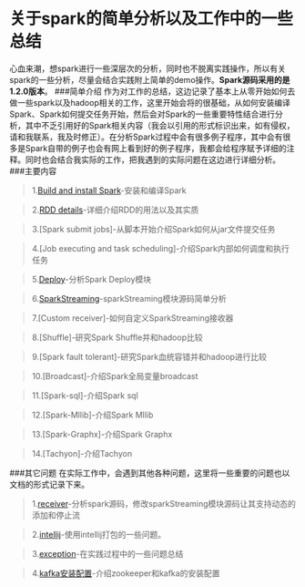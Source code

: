 # 关于spark的简单分析以及工作中的一些总结
心血来潮，想spark进行一些深层次的分析，同时也不脱离实践操作，所以有关spark的一些分析，尽量会结合实践附上简单的demo操作。**Spark源码采用的是1.2.0版本**。
###简单介绍
作为对工作的总结，这边记录了基本上从零开始如何去做一些spark以及hadoop相关的工作，这里开始会将的很基础，从如何安装编译Spark、Spark如何提交任务开始，然后会对Spark的一些重要特性结合进行分析，其中不乏引用好的Spark相关内容（我会以引用的形式标识出来，如有侵权，请和我联系，我及时修正）。在分析Spark过程中会有很多例子程序，其中会有很多是Spark自带的例子也会有网上看到好的例子程序，我都会给程序赋予详细的注释。同时也会结合我实际的工作，把我遇到的实际问题在这边进行详细分析。
###主要内容
>1.[Build and install Spark]-安装和编译Spark

>2.[RDD details]-详细介绍RDD的用法以及其实质

>3.[Spark submit jobs]-从脚本开始介绍Spark如何从jar文件提交任务

>4.[Job executing and task scheduling]-介绍Spark内部如何调度和执行任务

>5.[Deploy]-分析Spark Deploy模块

>6.[SparkStreaming]-sparkStreaming模块源码简单分析

>7.[Custom receiver]-如何自定义SparkStreaming接收器

>8.[Shuffle]-研究Spark Shuffle并和hadoop比较

>9.[Spark fault tolerant]-研究Spark血统容错并和hadoop进行比较

>10.[Broadcast]-介绍Spark全局变量broadcast

>11.[Spark-sql]-介绍Spark sql

>12.[Spark-Mllib]-介绍Spark Mllib

>13.[Spark-Graphx]-介绍Spark Graphx

>14.[Tachyon]-介绍Tachyon

###其它问题
在实际工作中，会遇到其他各种问题，这里将一些重要的问题也以文档的形式记录下来。
>1.[receiver]-分析spark源码，修改sparkStreaming模块源码让其支持动态的添加和停止流

>2.[intellij]-使用intellij打包的一些问题。

>3.[exception]-在实践过程中的一些问题总结

>4.[kafka安装配置]-介绍zookeeper和kafka的安装配置

[Build and install Spark]:https://github.com/gjhkael/deployDoc/blob/master/2.Build-and-install-Spark.md
[Deploy]:https://github.com/gjhkael/deployDoc/blob/master/spark%20deploy%E6%BA%90%E7%A0%81%E5%88%86%E6%9E%90.md
[RDD details]:https://github.com/gjhkael/deployDoc/blob/master/3.RDD-details.md
[SparkStreaming]:https://github.com/gjhkael/deployDoc/blob/master/SparkStreaming%E5%88%86%E6%9E%90.md
[receiver]:https://github.com/gjhkael/deployDoc/blob/master/%E5%8A%A8%E6%80%81%E6%B7%BB%E5%8A%A0%E6%B5%81%E6%8E%A5%E6%94%B6.md
[intellij]:https://github.com/gjhkael/deployDoc/blob/master/intellijExportJar.md
[exception]:https://github.com/gjhkael/deployDoc/blob/master/%E5%BC%82%E5%B8%B8%E6%80%BB%E7%BB%93.md
[kafka安装配置]:https://github.com/gjhkael/deployDoc/blob/master/kafka%E5%AE%89%E8%A3%85%E9%85%8D%E7%BD%AE.md
